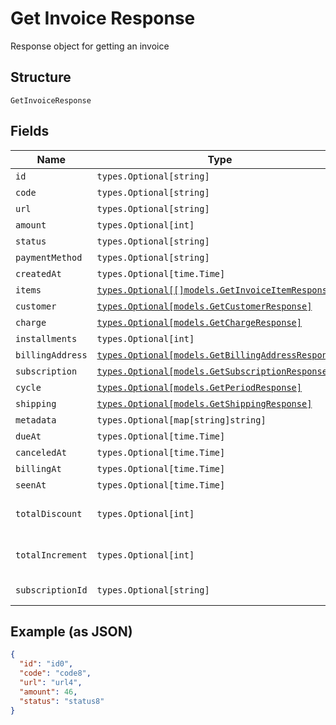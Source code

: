 
# Get Invoice Response

Response object for getting an invoice

## Structure

`GetInvoiceResponse`

## Fields

| Name | Type | Tags | Description |
|  --- | --- | --- | --- |
| `id` | `types.Optional[string]` | Optional | - |
| `code` | `types.Optional[string]` | Optional | - |
| `url` | `types.Optional[string]` | Optional | - |
| `amount` | `types.Optional[int]` | Optional | - |
| `status` | `types.Optional[string]` | Optional | - |
| `paymentMethod` | `types.Optional[string]` | Optional | - |
| `createdAt` | `types.Optional[time.Time]` | Optional | - |
| `items` | [`types.Optional[[]models.GetInvoiceItemResponse]`](../../doc/models/get-invoice-item-response.md) | Optional | - |
| `customer` | [`types.Optional[models.GetCustomerResponse]`](../../doc/models/get-customer-response.md) | Optional | - |
| `charge` | [`types.Optional[models.GetChargeResponse]`](../../doc/models/get-charge-response.md) | Optional | - |
| `installments` | `types.Optional[int]` | Optional | - |
| `billingAddress` | [`types.Optional[models.GetBillingAddressResponse]`](../../doc/models/get-billing-address-response.md) | Optional | - |
| `subscription` | [`types.Optional[models.GetSubscriptionResponse]`](../../doc/models/get-subscription-response.md) | Optional | - |
| `cycle` | [`types.Optional[models.GetPeriodResponse]`](../../doc/models/get-period-response.md) | Optional | - |
| `shipping` | [`types.Optional[models.GetShippingResponse]`](../../doc/models/get-shipping-response.md) | Optional | - |
| `metadata` | `types.Optional[map[string]string]` | Optional | - |
| `dueAt` | `types.Optional[time.Time]` | Optional | - |
| `canceledAt` | `types.Optional[time.Time]` | Optional | - |
| `billingAt` | `types.Optional[time.Time]` | Optional | - |
| `seenAt` | `types.Optional[time.Time]` | Optional | - |
| `totalDiscount` | `types.Optional[int]` | Optional | Total discounted value |
| `totalIncrement` | `types.Optional[int]` | Optional | Total discounted value |
| `subscriptionId` | `types.Optional[string]` | Optional | Subscription Id |

## Example (as JSON)

```json
{
  "id": "id0",
  "code": "code8",
  "url": "url4",
  "amount": 46,
  "status": "status8"
}
```


